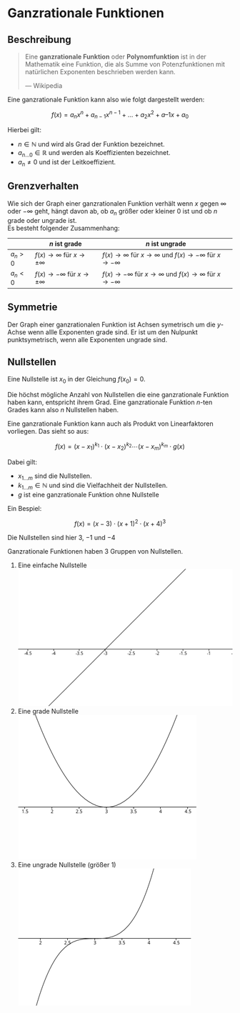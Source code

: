 # Ganzrationale Funktionen

## Beschreibung

> Eine **ganzrationale Funktion** oder **Polynomfunktion** ist in der Mathematik eine Funktion, die als Summe von Potenzfunktionen mit natürlichen Exponenten beschrieben werden kann.
>
> — Wikipedia

Eine ganzrationale Funktion kann also wie folgt dargestellt werden:

$$
f(x) = a_{n}x^{n} + a_{n-1}x^{n-1} + \dots + a_{2}x^{2} + a–{1}x + a_{0}
$$

Hierbei gilt:

- $n \in \mathbb{N}$ und wird als Grad der Funktion bezeichnet.
- $a_{n \dots 0} \in \mathbb{R}$ und werden als Koeffizienten bezeichnet.
- $a_n \neq 0$ und ist der Leitkoeffizient.

## Grenzverhalten

Wie sich der Graph einer ganzrationalen Funktion verhält wenn $x$ gegen $\infty$ oder $-\infty$ geht, hängt davon ab, ob $a_n$ größer oder kleiner $0$ ist und ob $n$ grade oder ungrade ist.\
Es besteht folgender Zusammenhang:

|         | $n$ ist grade                             | $n$ ist ungrade                                                                 |
| ------- | ----------------------------------------- | ------------------------------------------------------------------------------- |
| $a_n>0$ | $f(x) \to \infty$ für $x \to \pm \infty$  | $f(x) \to \infty$ für $x \to \infty$ und $f(x) \to -\infty$ für $x \to -\infty$ |
| $a_n<0$ | $f(x) \to -\infty$ für $x \to \pm \infty$ | $f(x) \to -\infty$ für $x \to \infty$ und $f(x) \to \infty$ für $x \to -\infty$ |

## Symmetrie

Der Graph einer ganzrationalen Funktion ist Achsen symetrisch um die $y$-Achse wenn allle Exponenten grade sind. Er ist um den Nulpunkt punktsymetrisch, wenn alle Exponenten ungrade sind.

## Nullstellen

Eine Nullstelle ist $x_0$ in der Gleichung $f(x_0)=0$.

Die höchst mögliche Anzahl von Nullstellen die eine ganzrationale Funktion haben kann, entspricht ihrem Grad. Eine ganzrationale Funktion $n$-ten Grades kann also $n$ Nullstellen haben.

Eine ganzrationale Funktion kann auch als Produkt von Linearfaktoren vorliegen. Das sieht so aus:

$$
f(x) = (x-x_1)^{k_1} \cdot (x-x_2)^{k_2} \cdots (x-x_m)^{k_m} \cdot g(x)
$$

Dabei gilt:

- $x_{1 \dots m}$ sind die Nullstellen.
- $k_{1 \dots m} \in \mathbb{N}$ und sind die Vielfachheit der Nullstellen.
- $g$ ist eine ganzrationale Funktion ohne Nullstelle

Ein Bespiel:

$$
f(x) = (x-3) \cdot (x+1)^2 \cdot (x+4)^3
$$

Die Nullstellen sind hier $3$, $-1$ und $-4$

Ganzrationale Funktionen haben 3 Gruppen von Nullstellen.

1. Eine einfache Nullstelle\
   ![Einfache Nullstelle](../../../images/Mathe/Einfache%20Nullstelle.png)
2. Eine grade Nullstelle\
   ![Grade Nullstelle](../../../images/Mathe/Grade%20Nullstelle.png)
3. Eine ungrade Nullstelle (größer $1$)\
   ![Ungrade Nullstelle](../../../images/Mathe/Ungrade%20Nullstelle.png)
